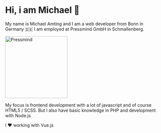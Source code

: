 # Hi, i am Michael 🤟

My name is Michael Amting and I am a web developer from Bonn in Germany 🇩🇪 I am employed at Pressmind GmbH in Schmallenberg.

<img src="https://www.pressmind.de/files/pm_logo.svg" alt="Pressmind" width="200"/>

My focus is frontend development with a lot of javascript and of course HTML5 / SCSS. But I also have basic knowledge in PHP and development with Node.js

I ❤️ working with Vue.js
